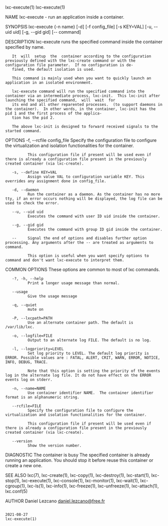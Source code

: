 lxc-execute(1)                                                                                                                                                              lxc-execute(1)

NAME
       lxc-execute - run an application inside a container.

SYNOPSIS
       lxc-execute {-n name} [-d] [-f config_file] [-s KEY=VAL] [-u, --uid uid] [-g, --gid gid] [-- command]

DESCRIPTION
       lxc-execute runs the specified command inside the container specified by name.

       It  will  setup  the  container according to the configuration previously defined with the lxc-create command or with the configuration file parameter.  If no configuration is de‐
       fined, the default isolation is used.

       This command is mainly used when you want to quickly launch an application in an isolated environment.

       lxc-execute command will run the specified command into the container via an intermediate process, lxc-init.  This lxc-init after launching the specified command,  will  wait  for
       its end and all other reparented processes.  (to support daemons in the container).  In other words, in the container, lxc-init has the pid 1 and the first process of the applica‐
       tion has the pid 2.

       The above lxc-init is designed to forward received signals to the started command.

OPTIONS
       -f, --rcfile config_file
              Specify the configuration file to configure the virtualization and isolation functionalities for the container.

              This configuration file if present will be used even if there is already a configuration file present in the previously created container (via lxc-create).

       -s, --define KEY=VAL
              Assign value VAL to configuration variable KEY. This overrides any assignment done in config_file.

       -d, --daemon
              Run the container as a daemon. As the container has no more tty, if an error occurs nothing will be displayed, the log file can be used to check the error.

       --u, --uid uid
              Executes the command with user ID uid inside the container.

       --g, --gid gid
              Executes the command with group ID gid inside the container.

       --     Signal the end of options and disables further option processing. Any arguments after the -- are treated as arguments to command.

              This option is useful when you want specify options to command and don't want lxc-execute to interpret them.

COMMON OPTIONS
       These options are common to most of lxc commands.

       -?, -h, --help
              Print a longer usage message than normal.

       --usage
              Give the usage message

       -q, --quiet
              mute on

       -P, --lxcpath=PATH
              Use an alternate container path. The default is /var/lib/lxc.

       -o, --logfile=FILE
              Output to an alternate log FILE. The default is no log.

       -l, --logpriority=LEVEL
              Set log priority to LEVEL. The default log priority is ERROR. Possible values are : FATAL, ALERT, CRIT, WARN, ERROR, NOTICE, INFO, DEBUG, TRACE.

              Note that this option is setting the priority of the events log in the alternate log file. It do not have effect on the ERROR events log on stderr.

       -n, --name=NAME
              Use container identifier NAME.  The container identifier format is an alphanumeric string.

       --rcfile=FILE
              Specify the configuration file to configure the virtualization and isolation functionalities for the container.

              This configuration file if present will be used even if there is already a configuration file present in the previously created container (via lxc-create).

       --version
              Show the version number.

DIAGNOSTIC
       The container is busy
              The specified container is already running an application. You should stop it before reuse this container or create a new one.

SEE ALSO
       lxc(7), lxc-create(1), lxc-copy(1), lxc-destroy(1), lxc-start(1), lxc-stop(1), lxc-execute(1), lxc-console(1), lxc-monitor(1), lxc-wait(1), lxc-cgroup(1), lxc-ls(1),  lxc-info(1),
       lxc-freeze(1), lxc-unfreeze(1), lxc-attach(1), lxc.conf(5)

AUTHOR
       Daniel Lezcano <daniel.lezcano@free.fr>

                                                                                        2021-08-27                                                                          lxc-execute(1)
